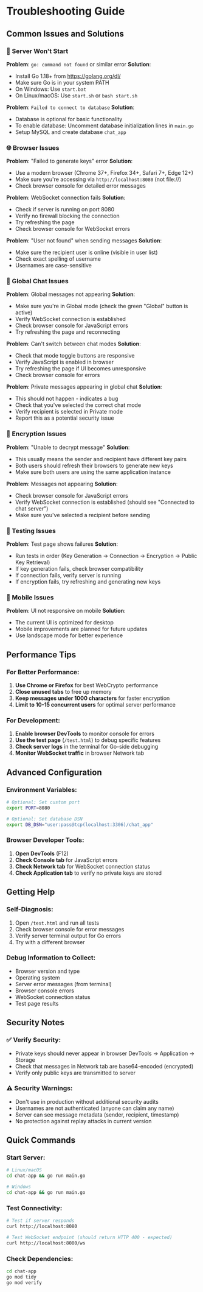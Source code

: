 # Troubleshooting Guide

## Common Issues and Solutions

### 🔧 Server Won't Start

**Problem**: `go: command not found` or similar error
**Solution**: 
- Install Go 1.18+ from https://golang.org/dl/
- Make sure Go is in your system PATH
- On Windows: Use `start.bat` 
- On Linux/macOS: Use `start.sh` or `bash start.sh`

**Problem**: `Failed to connect to database`
**Solution**: 
- Database is optional for basic functionality
- To enable database: Uncomment database initialization lines in `main.go`
- Setup MySQL and create database `chat_app`

### 🌐 Browser Issues

**Problem**: "Failed to generate keys" error
**Solution**:
- Use a modern browser (Chrome 37+, Firefox 34+, Safari 7+, Edge 12+)
- Make sure you're accessing via `http://localhost:8080` (not file://)
- Check browser console for detailed error messages

**Problem**: WebSocket connection fails
**Solution**:
- Check if server is running on port 8080
- Verify no firewall blocking the connection
- Try refreshing the page
- Check browser console for WebSocket errors

**Problem**: "User not found" when sending messages
**Solution**:
- Make sure the recipient user is online (visible in user list)
- Check exact spelling of username
- Usernames are case-sensitive

### 💬 Global Chat Issues

**Problem**: Global messages not appearing
**Solution**:
- Make sure you're in Global mode (check the green "Global" button is active)
- Verify WebSocket connection is established
- Check browser console for JavaScript errors
- Try refreshing the page and reconnecting

**Problem**: Can't switch between chat modes
**Solution**:
- Check that mode toggle buttons are responsive
- Verify JavaScript is enabled in browser
- Try refreshing the page if UI becomes unresponsive
- Check browser console for errors

**Problem**: Private messages appearing in global chat
**Solution**:
- This should not happen - indicates a bug
- Check that you've selected the correct chat mode
- Verify recipient is selected in Private mode
- Report this as a potential security issue

### 🔐 Encryption Issues

**Problem**: "Unable to decrypt message" 
**Solution**:
- This usually means the sender and recipient have different key pairs
- Both users should refresh their browsers to generate new keys
- Make sure both users are using the same application instance

**Problem**: Messages not appearing
**Solution**:
- Check browser console for JavaScript errors
- Verify WebSocket connection is established (should see "Connected to chat server")
- Make sure you've selected a recipient before sending

### 🧪 Testing Issues

**Problem**: Test page shows failures
**Solution**:
- Run tests in order (Key Generation → Connection → Encryption → Public Key Retrieval)
- If key generation fails, check browser compatibility
- If connection fails, verify server is running
- If encryption fails, try refreshing and generating new keys

### 📱 Mobile Issues

**Problem**: UI not responsive on mobile
**Solution**:
- The current UI is optimized for desktop
- Mobile improvements are planned for future updates
- Use landscape mode for better experience

## Performance Tips

### For Better Performance:

1. **Use Chrome or Firefox** for best WebCrypto performance
2. **Close unused tabs** to free up memory
3. **Keep messages under 1000 characters** for faster encryption
4. **Limit to 10-15 concurrent users** for optimal server performance

### For Development:

1. **Enable browser DevTools** to monitor console for errors
2. **Use the test page** (`/test.html`) to debug specific features
3. **Check server logs** in the terminal for Go-side debugging
4. **Monitor WebSocket traffic** in browser Network tab

## Advanced Configuration

### Environment Variables:

```bash
# Optional: Set custom port
export PORT=8080

# Optional: Set database DSN
export DB_DSN="user:pass@tcp(localhost:3306)/chat_app"
```

### Browser Developer Tools:

1. **Open DevTools** (F12)
2. **Check Console tab** for JavaScript errors
3. **Check Network tab** for WebSocket connection status
4. **Check Application tab** to verify no private keys are stored

## Getting Help

### Self-Diagnosis:

1. Open `/test.html` and run all tests
2. Check browser console for error messages
3. Verify server terminal output for Go errors
4. Try with a different browser

### Debug Information to Collect:

- Browser version and type
- Operating system
- Server error messages (from terminal)
- Browser console errors
- WebSocket connection status
- Test page results

## Security Notes

### ✅ Verify Security:

- Private keys should never appear in browser DevTools → Application → Storage
- Check that messages in Network tab are base64-encoded (encrypted)
- Verify only public keys are transmitted to server

### ⚠️ Security Warnings:

- Don't use in production without additional security audits
- Usernames are not authenticated (anyone can claim any name)
- Server can see message metadata (sender, recipient, timestamp)
- No protection against replay attacks in current version

## Quick Commands

### Start Server:
```bash
# Linux/macOS
cd chat-app && go run main.go

# Windows
cd chat-app && go run main.go
```

### Test Connectivity:
```bash
# Test if server responds
curl http://localhost:8080

# Test WebSocket endpoint (should return HTTP 400 - expected)
curl http://localhost:8080/ws
```

### Check Dependencies:
```bash
cd chat-app
go mod tidy
go mod verify
```
